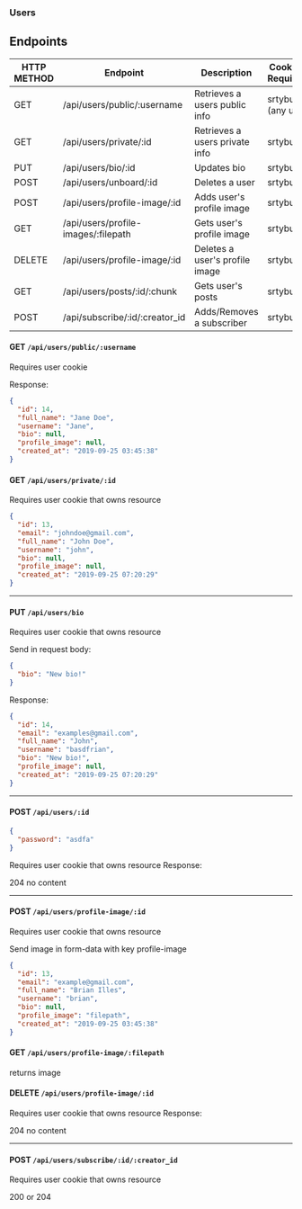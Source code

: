 ### Users

## Endpoints

| HTTP METHOD | Endpoint                            | Description                    | Cookies Required |
| ----------- | ----------------------------------- | ------------------------------ | ---------------- |
| GET         | /api/users/public/:username         | Retrieves a users public info  | srtybu (any ui)  |
| GET         | /api/users/private/:id              | Retrieves a users private info | srtybu           |
| PUT         | /api/users/bio/:id                  | Updates bio                    | srtybu           |
| POST        | /api/users/unboard/:id              | Deletes a user                 | srtybu           |
| POST        | /api/users/profile-image/:id        | Adds user's profile image      | srtybu           |
| GET         | /api/users/profile-images/:filepath | Gets user's profile image      | srtybu           |
| DELETE      | /api/users/profile-image/:id        | Deletes a user's profile image | srtybu           |
| GET         | /api/users/posts/:id/:chunk         | Gets user's posts              | srtybu           |
| POST        | /api/subscribe/:id/:creator_id      | Adds/Removes a subscriber      | srtybu           |

#### GET `/api/users/public/:username`

Requires user cookie

Response:

```json
{
  "id": 14,
  "full_name": "Jane Doe",
  "username": "Jane",
  "bio": null,
  "profile_image": null,
  "created_at": "2019-09-25 03:45:38"
}
```

#### GET `/api/users/private/:id`

Requires user cookie that owns resource

```json
{
  "id": 13,
  "email": "johndoe@gmail.com",
  "full_name": "John Doe",
  "username": "john",
  "bio": null,
  "profile_image": null,
  "created_at": "2019-09-25 07:20:29"
}
```

---

#### PUT `/api/users/bio`

Requires user cookie that owns resource

Send in request body:

```json
{
  "bio": "New bio!"
}
```

Response:

```json
{
  "id": 14,
  "email": "examples@gmail.com",
  "full_name": "John",
  "username": "basdfrian",
  "bio": "New bio!",
  "profile_image": null,
  "created_at": "2019-09-25 07:20:29"
}
```

---

#### POST `/api/users/:id`

```json
{
  "password": "asdfa"
}
```

Requires user cookie that owns resource
Response:

204 no content

---

#### POST `/api/users/profile-image/:id`

Requires user cookie that owns resource

Send image in form-data with key profile-image

```json
{
  "id": 13,
  "email": "example@gmail.com",
  "full_name": "Brian Illes",
  "username": "brian",
  "bio": null,
  "profile_image": "filepath",
  "created_at": "2019-09-25 03:45:38"
}
```

#### GET `/api/users/profile-image/:filepath`

returns image

#### DELETE `/api/users/profile-image/:id`

Requires user cookie that owns resource
Response:

204 no content

---

#### POST `/api/users/subscribe/:id/:creator_id`

Requires user cookie that owns resource

200 or 204

